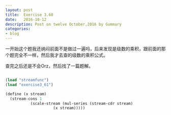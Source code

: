 ```yaml
---
layout: post
title:  Exercise 3.60
date:   2016-10-12
description: Post on twelve October,2016 by Gummary
categories:
- blog
---
```


一开始这个题我还纳闷前面不是做过一遍吗，后来发现是级数的乘积，跟前面的那个题完全不一样，然后我才去查的级数的乘积公式。

查完之后还是不会Orz，然后找了一篇题解。


~~~scheme

(load "streamfunc")
(load "exercise3_61")

(define (x stream)
  (stream-cons 1
	       (scale-stream (mul-series (stream-cdr stream)
					 (x stream)))))
~~~

					 